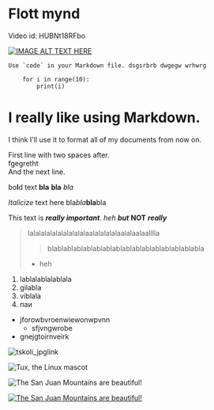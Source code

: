 
# Flott mynd



Video id: HUBNt18RFbo

[![IMAGE ALT TEXT HERE](http://img.youtube.com/vi/HUBNt18RFbo/0.jpg)](http://www.youtube.com/watch?v=HUBNt18RFbo)


``Use `code` in your Markdown file.
          dsgsrbrb
          dwgegw
          wrhwrg``


        for i in range(10):
            print(i)


I really like using Markdown.
===============
I think I'll use it to format all of my documents from now on.

First line with two spaces after.  
fgegretht  
And the next line.

bo**l**d text __bla__ **bla** _bla_

_Italicize_ text here bla*bla***bla**bla

This text is ***really important***. _heh_ **_but_** **NOT** ***really***

> lalalalalalalalalalalaalalalalalaalalaalaalllla
> > blablablablablablablablablablablablablablablabla
> - heh 

1. lablalablalablala
2. gilabla
3. viblala
1. паи

- jforowbvroenwiewonwpvnn
     - sfjvngwrobe
- gnejgtoirnveirk



![tskoli_jpglink](https://tskoli.is/wp-content/uploads/2017/07/Tækniskólinn.Háteigsvegi-1-768x463.jpg)



![Tux, the Linux mascot](myndir/tux.avif "__HEH__")


![The San Juan Mountains are beautiful!](myndir/mountains.avif "San Juan Mountains")


[![The San Juan Mountains are beautiful!](myndir/mountains.avif "San Juan Mountains")](https://en.wikipedia.org/wiki/Mountain)
